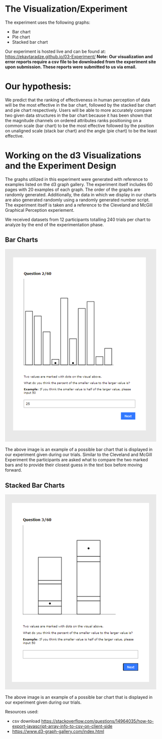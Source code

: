 # The Visualization/Experiment
The experiment uses the following graphs:
  - Bar chart
  - Pie chart
  - Stacked bar chart

Our experiment is hosted live and can be found at: https://ekavtaradze.github.io/03-Experiment/
**Note: Our visualization and error reports require a csv file to be downloaded from the experiment site upon submission. These reports were submitted to us via email.**

# Our hypothesis:
We predict that the ranking of effectiveness in human perception of data will be the most effective in the bar chart, followed by the stacked bar chart and pie chart respectively. Users will be able to more accurately compare two given data structures in the bar chart because it has been shown that the magnitude channels on ordered attributes ranks positioning on a common scale (bar chart) to be the most effective followed by the position on unaligned scale (stack bar chart) and the angle (pie chart) to be the least effective.

# Working on the d3 Visualizations and the Experiment Design
The graphs utilized in this experiment were generated with reference to examples listed on the d3 graph gallery. The experiment itself includes 60 pages with 20 examples of each graph. The order of the graphs are randomly generated. Additionally, the data in which we display in our charts are also generated randomly using a randomly generated number script. The experiment itself is taken and a reference to the Cleveland and McGill Graphical Perception experiement. 

We received datasets from 12 participants totalling 240 trials per chart to analyze by the end of the experimentation phase. 

## Bar Charts

<img src="img/BarChartEx.png" width="500">

The above image is an example of a possible bar chart that is displayed in our experiment given during our trials. Similar to the Cleveland and McGill Experiment the participants are asked what to compare the two marked bars and to provide their closest guess in the text box before moving forward. 

## Stacked Bar Charts

<img src="img/StackedEx.png" width="500">

The above image is an example of a possible bar chart that is displayed in our experiment given during our trials.



Resources used:

- csv download https://stackoverflow.com/questions/14964035/how-to-export-javascript-array-info-to-csv-on-client-side
- https://www.d3-graph-gallery.com/index.html
